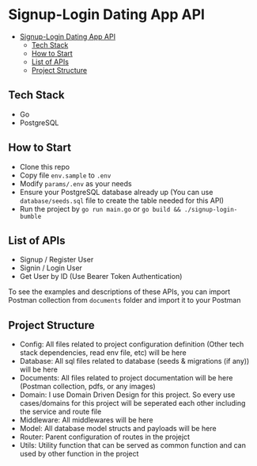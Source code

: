 # Signup-Login Dating App API

- [Signup-Login Dating App API](#signup-login-dating-app-api)
  - [Tech Stack](#tech-stack)
  - [How to Start](#how-to-start)
  - [List of APIs](#list-of-apis)
  - [Project Structure](#project-structure)


## Tech Stack
- Go
- PostgreSQL

## How to Start
- Clone this repo
- Copy file `env.sample` to `.env`
- Modify `params/.env` as your needs
- Ensure your PostgreSQL database already up (You can use `database/seeds.sql` file to create the table needed for this API)
- Run the project by `go run main.go` or `go build && ./signup-login-bumble`

## List of APIs
- Signup / Register User
- Signin / Login User
- Get User by ID (Use Bearer Token Authentication)

To see the examples and descriptions of these APIs, you can import Postman collection from `documents` folder and import it to your Postman

## Project Structure
- Config: All files related to project configuration definition (Other tech stack dependencies, read env file, etc) will be here
- Database: All sql files related to database (seeds & migrations (if any)) will be here
- Documents: All files related to project documentation will be here (Postman collection, pdfs, or any images)
- Domain: I use Domain Driven Design for this project. So every use cases/domains for this project will be seperated each other including the service and route file
- Middleware: All middlewares will be here
- Model: All database model structs and payloads will be here
- Router: Parent configuration of routes in the projejct
- Utils: Utility function that can be served as common function and can used by other function in the project